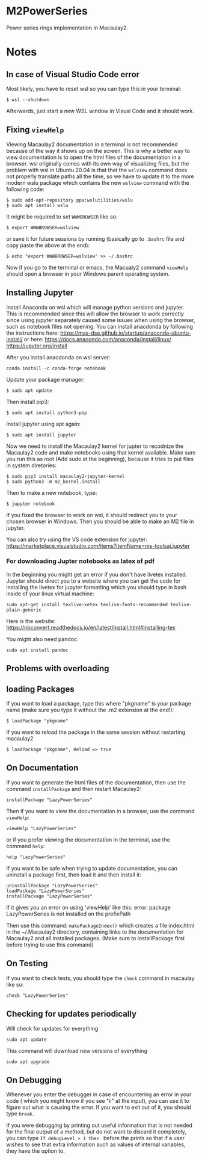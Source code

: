 # M2PowerSeries
Power series rings implementation in Macaulay2.

# Notes

## In case of Visual Studio Code error
Most likely, you have to reset wsl so you can type this in your terminal:
```
$ wsl --shutdown
```
Afterwards, just start a new WSL window in Visual Code and it should work. 

## Fixing `viewHelp`
Viewing Macaulay2 documentation in a terminal is not recommended because of the way it shows up on the screen. This is why a better way to view documentation is to open the html files of the documentation in a browser. wsl originally comes with its own way of visualizing files, but the problem with wsl in Ubuntu 20.04 is that that the `wslview` command does not properly translate paths all the time, so we have to update it to the more modern wslu package which contains the new `wslview` command with the following code:

```
$ sudo add-apt-repository ppa:wslutilities/wslu
$ sudo apt install wslu
```

It might be required to set `WWWBROWSER` like so:
```
$ export WWWBROWSER=wslview
``` 

or save it for future sessions by running (basically go to `.bashrc` file and copy paste the above at the end):

```
$ echo "export WWWBROWSER=wslview" >> ~/.bashrc
```

Now if you go to the terminal or emacs, the Macualy2 command `viewHelp` should open a browser in your Windows parent operating system.

## Installing Jupyter
Install Anaconda on wsl which will manage python versions and jupyter. This is recommended since this will allow the browser to work correctly since using jupyter separately caused some issues when using the browser, such as notebook files not opening. You can install anacdonda by following the instructions here: https://mas-dse.github.io/startup/anaconda-ubuntu-install/
or here:
https://docs.anaconda.com/anaconda/install/linux/
https://jupyter.org/install

After you install anacdonda on wsl server:

```
conda install -c conda-forge notebook
```

Update your package manager:
```
$ sudo apt update
```

Then install pip3:
```
$ sudo apt install python3-pip
```
Install jupyter using apt again:

```
$ sudo apt install jupyter
```

Now we need to install the Macaulay2 kernel for jupter to recodnize the Macaulay2 code and make notebooks using that kernel available. Make sure you run this as root (Add sudo at the beginning), because it tries to put files in system diretories:
```
$ sudo pip3 install macaulay2-jupyter-kernel
$ sudo python3 -m m2_kernel.install
```

Then to make a new notebook, type: 
```
$ jupyter notebook
```
If you fixed the browser to work on wsl, it should redirect you to your chosen browser in Windows. Then you should be able to make an M2 file in jupyter. 

You can also try using the VS code extension for jupyter: 
https://marketplace.visualstudio.com/items?itemName=ms-toolsai.jupyter

### For downloading Jupter notebooks as latex of pdf
In the beginning you might get an error if you don't have livetex installed. Jupyter should direct you to a website where you can get the code for installing the livetex for jupyter formatting which you should type in bash inside of your linux virtual machine:
```
sudo apt-get install texlive-xetex texlive-fonts-recommended texlive-plain-generic
```
Here is the website:
https://nbconvert.readthedocs.io/en/latest/install.html#installing-tex

You might also need pandoc:
```
sudo apt install pandoc
```


## Problems with overloading




## loading Packages
If you want to load a package, type this where "pkgname" is your package name (make sure you type it without the .m2 extension at the end!):

`
$ loadPackage "pkgname"
`

If you want to reload the package in the same session without restarting macaulay2

`
$ loadPackage "pkgname", Reload => true
`

## On Documentation
If you want to generate the html files of the documentation, then use the command `installPackage` and then restart Macaulay2:
```
installPackage "LazyPowerSeries"
```

Then if you want to view the documentation in a browser, use the command `viewHelp`:
```
viewHelp "LazyPowerSeries"
```
or if you prefer viewing the documentation in the terminal, use the command `help`:
```
help "LazyPowerSeries"
```

If you want to be safe when trying to update documentation, you can uninstall a package first, then load it and then install it:
```
uninstallPackage "LazyPowerSeries"
loadPackage "LazyPowerSeries"
installPackage "LazyPowerSeries"
```

If it gives you an error on using 'viewHelp' like this: 
error: package LazyPowerSeries is not installed on the prefixPath

Then use this command:
```makePackageIndex()```
which creates a file index.html in the ~/.Macaulay2 directory, containing links to the documentation for Macaulay2 and all installed packages. (Make sure to installPackage first before trying to use this command)

## On Testing
If you want to check tests, you should type the `check` command in macaulay like so:
```
check "LazyPowerSeries"
```

## Checking for updates periodically
Will check for updates for everything
```
sudo apt update
```

This command will download new versions of everything
```
sudo apt upgrade
```

## On Debugging
Whenever you enter the debugger in case of encountering an error in your code ( which you might know if you see "ii" at the input), you can use it to figure out what is causing the error. If you want to exit out of it, you should type  `break`. 

If you were debugging by printing out useful information that is not needed for the final output of a method, but do not want to discard it completely, you can type `If debugLevel > 1 then ` before the prints so that if a user wishes to see that extra information such as values of internal variables, they have the option to. 